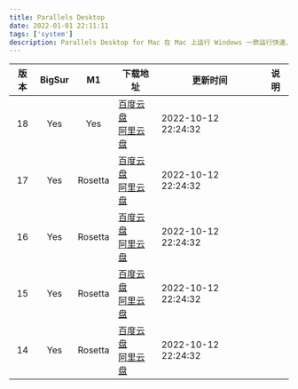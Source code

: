 ```yaml
---
title: Parallels Desktop
date: 2022-01-01 22:11:11
tags: ['system']
description: Parallels Desktop for Mac 在 Mac 上运行 Windows 一款运行快速、操作简单、功能强大的应用程序，无需重启即可在您的 Intel 或 Apple M 系列 Mac 上运行 Windows。
---
```



| 版本  | BigSur |   M1    | 下载地址                      | 更新时间            | 说明 |
| :---: | :----: | :-----: | ----------------------------- | ------------------- | ---- |
|  18   |  Yes   |   Yes   | [百度云盘](./)<br/>[阿里云盘](./) | 2022-10-12 22:24:32 |      |
|  17   |  Yes   | Rosetta | [百度云盘](./)<br/>[阿里云盘](./) | 2022-10-12 22:24:32 |      |
|  16   |  Yes   | Rosetta | [百度云盘](./)<br/>[阿里云盘](./) | 2022-10-12 22:24:32 |      |
|  15   |  Yes   | Rosetta | [百度云盘](./)<br/>[阿里云盘](./) | 2022-10-12 22:24:32 |      |
|  14   |  Yes   | Rosetta | [百度云盘](./)<br/>[阿里云盘](./) | 2022-10-12 22:24:32 |      |

